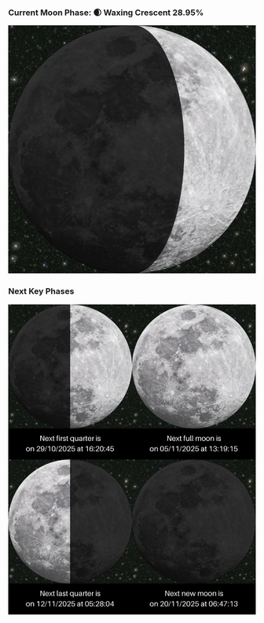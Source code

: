 ### Current Moon Phase: 🌒 Waxing Crescent 28.95%
![Moon Phase](moonphase.png)
### Next Key Phases
![Gallery](gallery.png)